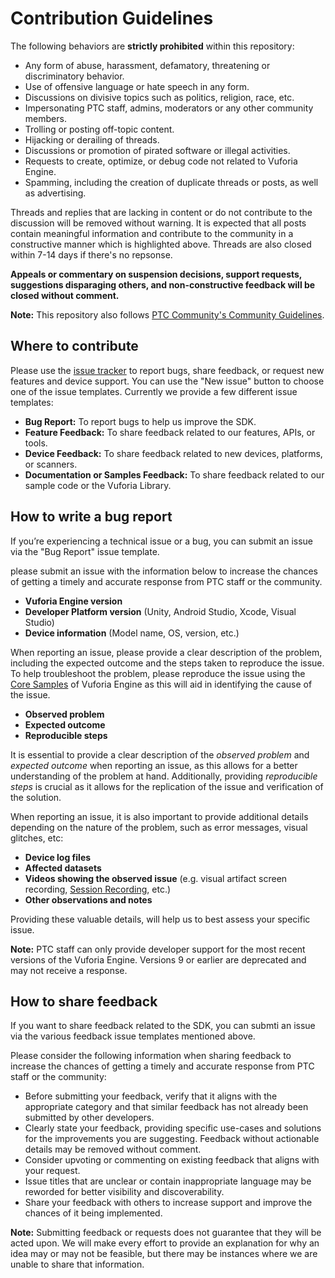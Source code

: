 # Contribution Guidelines

The following behaviors are **strictly prohibited** within this repository:

- Any form of abuse, harassment, defamatory, threatening or discriminatory behavior.
- Use of offensive language or hate speech in any form.
- Discussions on divisive topics such as politics, religion, race, etc.
- Impersonating PTC staff, admins, moderators or any other community members.
- Trolling or posting off-topic content.
- Hijacking or derailing of threads.
- Discussions or promotion of pirated software or illegal activities.
- Requests to create, optimize, or debug code not related to Vuforia Engine.
- Spamming, including the creation of duplicate threads or posts, as well as advertising.

Threads and replies that are lacking in content or do not contribute to the discussion will be removed without warning. It is expected that all posts contain meaningful information and contribute to the community in a constructive manner which is highlighted above. Threads are also closed within 7-14 days if there's no repsonse.

**Appeals or commentary on suspension decisions, support requests, suggestions disparaging others, and non-constructive feedback will be closed without comment.**

**Note:** This repository also follows [PTC Community's Community Guidelines](https://community.ptc.com/t5/Welcome-How-To-s/Community-Guidelines/m-p/795342).

## Where to contribute

Please use the [issue tracker](https://github.com/PTCInc/vuforia-engine/issues) to report bugs, share feedback, or request new features and device support. You can use the "New issue" button to choose one of the issue templates. Currently we provide a few different issue templates:
- **Bug Report:** To report bugs to help us improve the SDK.
- **Feature Feedback:** To share feedback related to our features, APIs, or tools.
- **Device Feedback:** To share feedback related to new devices, platforms, or scanners.
- **Documentation or Samples Feedback:** To share feedback related to our sample code or the Vuforia Library.

## How to write a bug report

If you’re experiencing a technical issue or a bug,  you can submit an issue via the "Bug Report" issue template.

please submit an issue with the information below to increase the chances of getting a timely and accurate response from PTC staff or the community.

- **Vuforia Engine version**
- **Developer Platform version** (Unity, Android Studio, Xcode, Visual Studio)
- **Device information** (Model name, OS, version, etc.)

When reporting an issue, please provide a clear description of the problem, including the expected outcome and the steps taken to reproduce the issue. To help troubleshoot the problem, please reproduce the issue using the [Core Samples](https://developer.vuforia.com/downloads/samples) of Vuforia Engine as this will aid in identifying the cause of the issue.

- **Observed problem**
- **Expected outcome**
- **Reproducible steps**

It is essential to provide a clear description of the *observed problem* and *expected outcome* when reporting an issue, as this allows for a better understanding of the problem at hand. Additionally, providing *reproducible steps* is crucial as it allows for the replication of the issue and verification of the solution.

When reporting an issue, it is also important to provide additional details depending on the nature of the problem, such as error messages, visual glitches, etc:

- **Device log files**
- **Affected datasets**
- **Videos showing the observed issue** (e.g. visual artifact screen recording, [Session Recording](https://library.vuforia.com/platform-support/recording-and-playback), etc.)
- **Other observations and notes**

Providing these valuable details, will help us to best assess your specific issue.

**Note:** PTC staff can only provide developer support for the most recent versions of the Vuforia Engine. Versions 9 or earlier are deprecated and may not receive a response.

## How to share feedback

If you want to share feedback related to the SDK, you can submti an issue via the various feedback issue templates mentioned above.

Please consider the following information when sharing feedback to increase the chances of getting a timely and accurate response from PTC staff or the community:

- Before submitting your feedback, verify that it aligns with the appropriate category and that similar feedback has not already been submitted by other developers.
- Clearly state your feedback, providing specific use-cases and solutions for the improvements you are suggesting. Feedback without actionable details may be removed without comment.
- Consider upvoting or commenting on existing feedback that aligns with your request.
- Issue titles that are unclear or contain inappropriate language may be reworded for better visibility and discoverability.
- Share your feedback with others to increase support and improve the chances of it being implemented.

**Note:** Submitting feedback or requests does not guarantee that they will be acted upon. We will make every effort to provide an explanation for why an idea may or may not be feasible, but there may be instances where we are unable to share that information.
